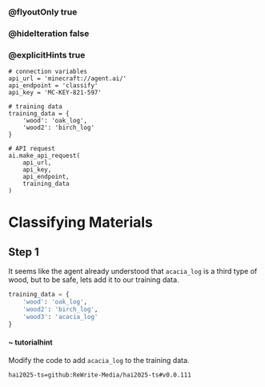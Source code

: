 ### @flyoutOnly true
### @hideIteration false
### @explicitHints true

```python-template
# connection variables
api_url = 'minecraft://agent.ai/'
api_endpoint = 'classify'
api_key = 'MC-KEY-821-597'
 
# training data
training_data = {
    'wood': 'oak_log',
    'wood2': 'birch_log'
}
 
# API request
ai.make_api_request(
    api_url,
    api_key,
    api_endpoint,
    training_data
)

```

# Classifying Materials

## Step 1
It seems like the agent already understood that `acacia_log` is a third type of wood, but to be safe, lets add it to our training data.

```python
training_data = {
    'wood': 'oak_log',
    'wood2': 'birch_log',
    'wood3': 'acacia_log'
}
```
#### ~ tutorialhint 
Modify the code to add `acacia_log` to the training data.


```package
hai2025-ts=github:ReWrite-Media/hai2025-ts#v0.0.111
```

